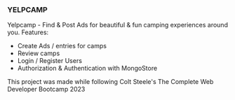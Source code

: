 ### YELPCAMP ###
Yelpcamp - Find & Post Ads for beautiful & fun camping experiences around you.
Features: 
- Create Ads / entries for camps
- Review camps
- Login / Register Users
- Authorization & Authentication with MongoStore






This project was made while following Colt Steele's The Complete Web Developer Bootcamp 2023
